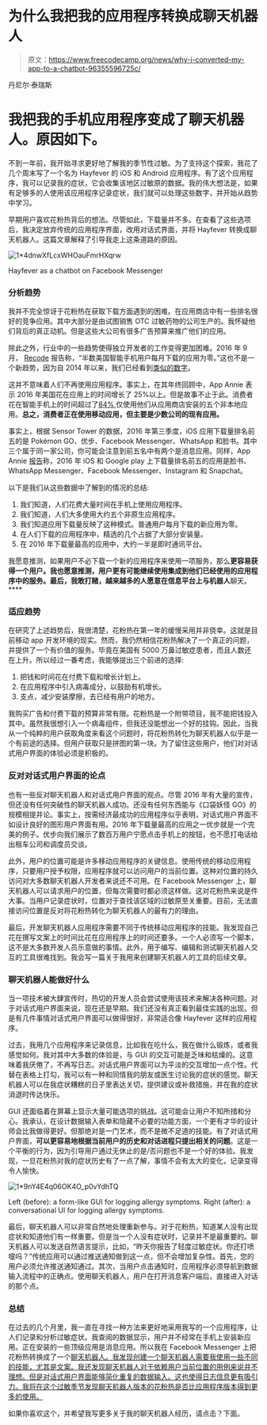 # 为什么我把我的应用程序转换成聊天机器人

> 原文：<https://www.freecodecamp.org/news/why-i-converted-my-app-to-a-chatbot-96355596725c/>

丹尼尔·泰瑞斯

# 我把我的手机应用程序变成了聊天机器人。原因如下。

不到一年前，我开始寻求更好地了解我的季节性过敏。为了支持这个探索，我花了几个周末写了一个名为 Hayfever 的 iOS 和 Android 应用程序。有了这个应用程序，我可以记录我的症状，它会收集该地区过敏原的数据。我的伟大想法是，如果有足够多的人使用该应用程序记录症状，我们就可以处理这些数字，并开始从趋势中学习。

早期用户喜欢花粉热背后的想法。尽管如此，下载量并不多。在查看了这些选项后，我决定放弃传统的应用程序界面，改用对话式界面，并将 Hayfever 转换成聊天机器人。这篇文章解释了引导我走上这条道路的原因。

![1*4dnwXfLcxWHOauFmrHXqrw](img/06410a0657d1fef339e33b6d8b8baf6e.png)

Hayfever as a chatbot on Facebook Messenger

### 分析趋势

我并不完全惊讶于花粉热在获取下载方面遇到的困难。在应用商店中有一些排名很好的竞争应用。其中大部分是由试图销售 OTC 过敏药物的公司生产的。我怀疑他们背后的真正动机。但是这些大公司有很多广告预算来推广他们的应用。

除此之外，行业中的一些趋势使得独立开发者的工作变得更加困难。2016 年 9 月， [Recode](http://www.recode.net/2016/9/16/12933780/average-app-downloads-per-month-comscore) 报告称，“半数美国智能手机用户每月下载的应用为零。”这也不是一个新趋势，因为自 2014 年以来，我们已经看到[类似的数字](https://qz.com/253618/most-smartphone-users-download-zero-apps-per-month/)。

这并不意味着人们不再使用应用程序。事实上，在其年终回顾中，App Annie 表示 2016 年美国花在应用上的时间增长了 25%以上。但是故事不止于此。消费者花在智能手机上的时间超过了[84%](https://techcrunch.com/2015/06/22/consumers-spend-85-of-time-on-smartphones-in-apps-but-only-5-apps-see-heavy-use/),仅使用他们从应用商店安装的五个非本地应用。**总之，消费者正在使用移动应用，但主要是少数公司的现有应用。**

事实上，根据 Sensor Tower 的数据，2016 年第三季度，iOS 应用下载量排名前五的是 Pokémon GO、优步、Facebook Messenger、WhatsApp 和脸书。其中三个属于同一家公司，你可能会注意到前五名中有两个是消息应用。同样，App Annie [报告](http://venturebeat.com/2017/01/17/app-annie-worldwide-app-downloads-grew-15-and-revenue-soared-40-in-2016/)称，2016 年 iOS 和 Google play 上下载量排名前五的应用是脸书、WhatsApp Messenger、Facebook Messenger、Instagram 和 Snapchat。

以下是我们从这些数据中了解到的情况的总结:

1.  我们知道，人们花费大量时间在手机上使用应用程序。
2.  我们知道，人们大多使用大约五个非原生应用程序。
3.  我们知道应用下载量反映了这种模式。普通用户每月下载的新应用为零。
4.  在人们下载的应用程序中，精选的几个占据了大部分安装量。
5.  在 2016 年下载量最高的应用中，大约一半是即时通讯平台。

我愿意推测，如果用户不必下载一个新的应用程序来使用一项服务，那么**更容易获得一个用户。我也愿意推测，**用户更有可能继续使用集成到他们已经使用的应用程序中的服务。最后，我敢打赌，越来越多的**人愿意在信息平台上与机器人**聊天。****

### 适应趋势

在研究了上述趋势后，我很清楚，花粉热在第一年的缓慢采用并非侥幸。这就是目前移动 app 开发环境的现实。然而，我仍然相信花粉热解决了一个真正的问题，并提供了一个有价值的服务。毕竟在美国有 5000 万鼻过敏症患者，而且人数还在上升。所以经过一番考虑，我能够提出三个前进的选择:

1.  把钱和时间花在付费下载和增长计划上。
2.  在应用程序中引入病毒成分，以鼓励有机增长。
3.  支点，减少安装摩擦，去已经有用户的地方。

我购买广告和付费下载的预算非常有限。花粉热是一个附带项目，我不能把钱投入其中。虽然我很想引入一个病毒组件，但我还没能想出一个好的挂钩。因此，当我从一个纯粹的用户获取角度来看这个问题时，将花粉热转化为聊天机器人似乎是一个有前途的选择。但用户获取只是拼图的第一块。为了留住这些用户，他们对对话式用户界面的体验必须是积极的。

### 反对对话式用户界面的论点

也有一些反对聊天机器人和对话式用户界面的观点。尽管 2016 年有大量的宣传，但还没有任何突破性的聊天机器人成功。还没有任何东西能与《口袋妖怪 GO》的规模相提并论。事实上，按需经济最成功的应用程序似乎表明，对话式用户界面不如设计良好的图形用户界面有用。2016 年下载量最高的应用之一优步就是一个完美的例子。优步向我们展示了数百万用户宁愿点击手机上的按钮，也不愿打电话给出租车公司和调度员交谈。

此外，用户的位置可能是许多移动应用程序的关键信息。使用传统的移动应用程序，只要用户授予权限，应用程序就可以访问用户的当前位置。这种对位置的持久访问对大多数聊天机器人开发者来说还不可用。在 Facebook Messenger 上，聊天机器人可以请求用户的位置，但每次需要时都必须这样做。这对花粉热来说是件大事。当用户记录症状时，位置对于查找该区域的过敏原至关重要。目前，无法直接访问位置是反对将花粉热转化为聊天机器人的最有力的理由。

最后，开发聊天机器人应用程序需要不同于传统移动应用程序的技能。我发现自己花在撰写文案上的时间比花在应用程序上的时间还要多。一个人必须写一个脚本，这不是大多数开发人员乐意做的事情。此外，用于编写、编辑和测试聊天机器人交互的工具很难找到。我会写一篇关于我用来创建聊天机器人的工具的后续文章。

### 聊天机器人能做好什么

当一项技术被大肆宣传时，热切的开发人员会尝试使用该技术来解决各种问题。对于对话式用户界面来说，现在还是早期。我们还没有真正看到最佳实践的出现。但是有几件事情对话式用户界面可以做得很好，非常适合像 Hayfever 这样的应用程序。

过去，我用几个应用程序来记录信息，比如我在吃什么，我在做什么锻炼，或者我感觉如何。我对其中大多数的体验是，与 GUI 的交互可能是乏味和枯燥的。这意味着我厌倦了，不再写日志。对话式用户界面可以为平淡的交互增加一点个性。代替在表格上打勾，我可以有一种和同情我的朋友或医生讨论我的症状的感觉。聊天机器人可以在我症状糟糕的日子里表达关切，提供建议或补救措施，并在我的症状消退时传达快乐。

GUI 还面临着在屏幕上显示大量可能选项的挑战。这可能会让用户不知所措和分心。我承认，在设计数据输入表单和隐藏不必要的功能方面，一个更有才华的设计师会比我做得更好。但那绝对是一门艺术，而不是微不足道的技能。有了对话式用户界面，**可以更容易地根据当前用户的历史和对话进程只提出相关的问题**。这是一个平衡的行为，因为引导用户通过无休止的是/否问题也不是一个好的体验。我发现，一旦花粉热对我的症状历史有了一点了解，事情不会有太大的变化，记录变得令人愉快。

![1*9nY4E4q06OK4O_p0vYdhTQ](img/4f17b05d3718ab4f5507b6d3425f0de9.png)

Left (before): a form-like GUI for logging allergy symptoms. Right (after): a conversational UI for logging allergy symptoms.

最后，聊天机器人可以非常自然地处理重新参与。对于花粉热，知道某人没有出现症状和知道他们有一样重要。但是当一个人没有症状时，记录并不是最重要的。聊天机器人可以发送自然语言提示，比如，“昨天你报告了轻度过敏症状。你还打喷嚏吗？”传统应用可以通过推送通知做到这一点，但不会增加复杂性。首先，您的用户必须允许推送通知通过。其次，当用户点击通知时，应用程序必须导航到数据输入流程中的正确点。使用聊天机器人，用户在打开消息客户端后，直接进入对话的那个点。

### 总结

在过去的几个月里，我一直在寻找一种方法来更好地采用我写的一个应用程序，让人们记录和分析过敏症状。我查阅的数据显示，用户并不经常在手机上安装新应用。正在安装的一些顶级应用是消息应用。所以我在 Facebook Messenger 上把花粉热转换成了一个[聊天机器人。我发现创建一个聊天机器人需要我使用一些不同的技能，尤其是文案。我还发现聊天机器人对于依赖用户当前位置的用例来说并不理想。但是对话式用户界面能够简化重复的数据输入。这也使得日志信息更有吸引力。我将在这个过敏季节发现聊天机器人版本的花粉热是否比应用程序版本得到更多的使用。](https://m.me/292464074487244)

如果你喜欢这个，并希望我写更多关于我的聊天机器人经历，请点击？下面。